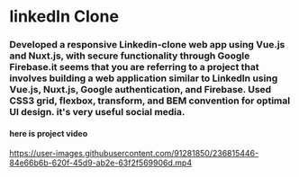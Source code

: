 # linkedIn Clone 

### Developed a responsive Linkedin-clone web app using Vue.js and Nuxt.js, with secure functionality through Google Firebase.it seems that you are referring to a project that involves building a web application similar to LinkedIn using Vue.js, Nuxt.js, Google authentication, and Firebase. Used CSS3 grid, flexbox, transform, and BEM convention for optimal UI design. it's very useful social media.


#### here is project video

https://user-images.githubusercontent.com/91281850/236815446-84e66b6b-620f-45d9-ab2e-63f2f569906d.mp4


